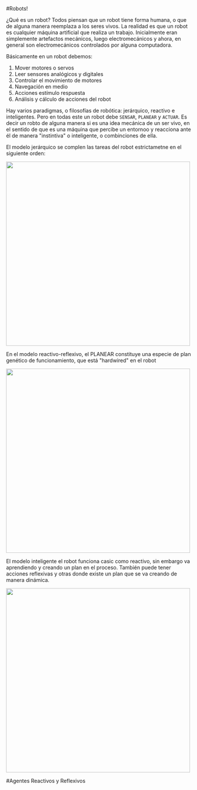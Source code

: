 #Robots!

¿Qué es un robot? Todos piensan que un robot tiene forma humana, o que de alguna manera reemplaza a los seres vivos. La realidad es que un robot es cualquier máquina artificial que realiza un trabajo.  Inicialmente eran simplemente artefactos mecánicos, luego electromecánicos y ahora, en general son electromecánicos controlados por alguna computadora.

Básicamente en un robot debemos:

1. Mover motores o servos
2. Leer sensores analógicos y digitales
3. Controlar el movimiento de motores
4. Navegación en medio
5. Acciones estímulo respuesta
6. Análisis y cálculo de acciones del robot

Hay varios paradigmas, o filosofías de robótica: jerárquico, reactivo e inteligentes. Pero en todas este un robot debe `SENSAR`, `PLANEAR` y `ACTUAR`. Es decir un robto de alguna manera si es una idea mecánica de un ser vivo, en el sentido de que es una máquina que percibe un entornoo y reacciona ante él de manera "instintiva" o inteligente, o combinciones de ella.

El modelo jerárquico se complen las tareas del robot estrictametne en el siguiente orden:

<img src="https://github.com/tomasdecamino/Kit-Robotica-Experimental/blob/master/Agentes_Reactivos_Reflexivos/Hierarchical.JPG" width="500">

En el modelo reactivo-reflexivo, el PLANEAR constituye una especie de plan genético de funcionamiento, que está "hardwired" en el robot

<img src="https://github.com/tomasdecamino/Kit-Robotica-Experimental/blob/master/Agentes_Reactivos_Reflexivos/Reactive.JPG" width="500">

El modelo inteligente el robot funciona casic como reactivo, sin embargo va aprendiendo y creando un plan en el proceso. También puede tener acciones reflexivas y otras donde existe un plan que se va creando de manera dinámica.

<img src="https://github.com/tomasdecamino/Kit-Robotica-Experimental/blob/master/Agentes_Reactivos_Reflexivos/Intelligent.JPG" width="500">

#Agentes Reactivos y Reflexivos
